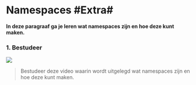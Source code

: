 # Namespaces #Extra#

**In deze paragraaf ga je leren wat namespaces zijn en hoe deze kunt maken.**

### 1. Bestudeer
[![](scherm.png)]()
> Bestudeer deze video waarin wordt uitgelegd wat namespaces zijn en hoe deze kunt maken.